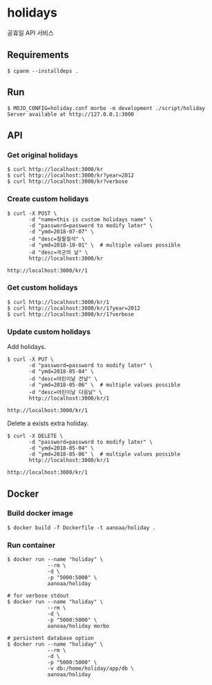 # holidays #

공휴일 API 서비스

## Requirements ##

    $ cpanm --installdeps .

## Run ##

    $ MOJO_CONFIG=holiday.conf morbo -m development ./script/holiday
    Server available at http://127.0.0.1:3000

## API ##

### Get original holidays ###

    $ curl http://localhost:3000/kr
    $ curl http://localhost:3000/kr?year=2012
    $ curl http://localhost:3000/kr?verbose

### Create custom holidays ###

```
$ curl -X POST \
       -d "name=this is custom holidays name" \
       -d "password=password to modify later" \
       -d "ymd=2018-07-07" \
       -d "desc=칠월칠석" \
       -d "ymd=2018-10-01" \  # multiple values possible
       -d "desc=국군의 날" \
       http://localhost:3000/kr

http://localhost:3000/kr/1
```

### Get custom holidays ###

    $ curl http://localhost:3000/kr/1
    $ curl http://localhost:3000/kr/1?year=2012
    $ curl http://localhost:3000/kr/1?verbose

### Update custom holidays ###

Add holidays.

```
$ curl -X PUT \
       -d "password=password to modify later" \
       -d "ymd=2018-05-04" \
       -d "desc=어린이날 전날" \
       -d "ymd=2018-05-06" \  # multiple values possible
       -d "desc=어린이날 다음날" \
       http://localhost:3000/kr/1

http://localhost:3000/kr/1
```

Delete a exists extra holiday.

```
$ curl -X DELETE \
       -d "password=password to modify later" \
       -d "ymd=2018-05-04" \
       -d "ymd=2018-05-06" \  # multiple values possible
       http://localhost:3000/kr/1

http://localhost:3000/kr/1
```

## Docker ##

### Build docker image ###

    $ docker build -f Dockerfile -t aanoaa/holiday .

### Run container ###

    $ docker run --name "holiday" \
                 --rm \
                 -d \
                 -p "5000:5000" \
                 aanoaa/holiday

    # for verbose stdout
    $ docker run --name "holiday" \
                 --rm \
                 -d \
                 -p "5000:5000" \
                 aanoaa/holiday morbo

    # persistent database option
    $ docker run --name "holiday" \
                 --rm \
                 -d \
                 -p "5000:5000" \
                 -v db:/home/holiday/app/db \
                 aanoaa/holiday
